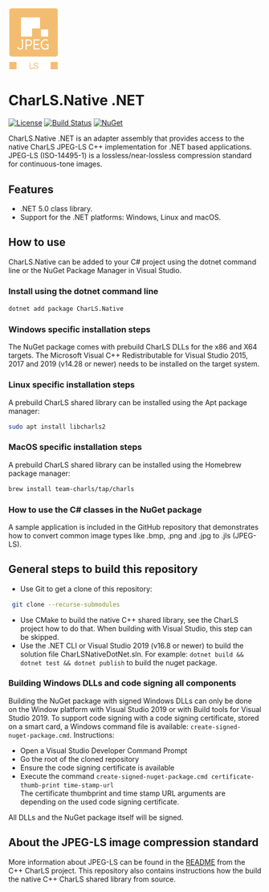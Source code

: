 
<img src="doc/jpeg_ls_logo.png" alt="JPEG-LS Logo" width="100"/>

# CharLS.Native .NET

[![License](https://img.shields.io/badge/License-BSD%203--Clause-blue.svg)](https://raw.githubusercontent.com/team-charls/charls-dotnet/master/LICENSE.md)
[![Build Status](https://dev.azure.com/team-charls/charls-native-dotnet/_apis/build/status/team-charls.charls-native-dotnet?branchName=master)](https://dev.azure.com/team-charls/charls-native-dotnet/_build/latest?definitionId=4&branchName=master)
[![NuGet](https://img.shields.io/nuget/v/CharLS.Native.svg)](https://www.nuget.org/packages/CharLS.Native)

CharLS.Native .NET is an adapter assembly that provides access to the native CharLS JPEG-LS C++ implementation for .NET based applications.
JPEG-LS (ISO-14495-1) is a lossless/near-lossless compression standard for continuous-tone images.

## Features

* .NET 5.0 class library.
* Support for the .NET platforms: Windows, Linux and macOS.

## How to use

CharLS.Native can be added to your C# project using the dotnet command line or the NuGet Package Manager in Visual Studio.

### Install using the dotnet command line

```bash
dotnet add package CharLS.Native
```

### Windows specific installation steps

The NuGet package comes with prebuild CharLS DLLs for the x86 and X64 targets.
The Microsoft Visual C++ Redistributable for Visual Studio 2015, 2017 and 2019 (v14.28 or newer) needs to be installed on the target system.

### Linux specific installation steps

A prebuild CharLS shared library can be installed using the Apt package manager:

```bash
sudo apt install libcharls2
```

### MacOS specific installation steps

A prebuild CharLS shared library can be installed using the Homebrew package manager:

```bash
brew install team-charls/tap/charls
```

### How to use the C# classes in the NuGet package

A sample application is included in the GitHub repository that demonstrates how to convert common image types like .bmp, .png and .jpg to .jls (JPEG-LS).

## General steps to build this repository

* Use Git to get a clone of this repository:  

```bash
 git clone --recurse-submodules
```

* Use CMake to build the native C++ shared library, see the CharLS project how to do that. When building with Visual Studio, this step can be skipped.
* Use the .NET CLI or Visual Studio 2019 (v16.8 or newer) to build the solution file CharLSNativeDotNet.sln. For example: `dotnet build && dotnet test && dotnet publish` to build the nuget package.

### Building Windows DLLs and code signing all components

Building the NuGet package with signed Windows DLLs can only be done on the Window platform with Visual Studio 2019 or with Build tools for Visual Studio 2019.
To support code signing with a code signing certificate, stored on a smart card, a Windows command file is available: `create-signed-nuget-package.cmd`.
Instructions:

* Open a Visual Studio Developer Command Prompt
* Go the root of the cloned repository
* Ensure the code signing certificate is available
* Execute the command `create-signed-nuget-package.cmd certificate-thumb-print time-stamp-url`  
 The certificate thumbprint and time stamp URL arguments are depending on the used code signing certificate.

 All DLLs and the NuGet package itself will be signed.

## About the JPEG-LS image compression standard

More information about JPEG-LS can be found in the [README](https://github.com/team-charls/charls/blob/master/README.md) from the C++ CharLS project.
This repository also contains instructions how the build the native C++ CharLS shared library from source.
